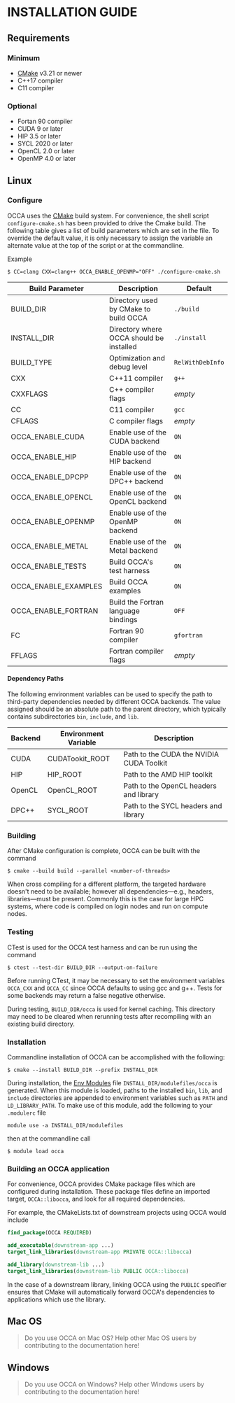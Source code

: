 # INSTALLATION GUIDE

## Requirements

### Minimum

- [CMake] v3.21 or newer
- C++17 compiler
- C11 compiler

### Optional

 - Fortan 90 compiler
 - CUDA 9 or later
 - HIP 3.5 or later
 - SYCL 2020 or later
 - OpenCL 2.0 or later
 - OpenMP 4.0 or later

## Linux

### **Configure**

OCCA uses the [CMake] build system. For convenience, the shell script `configure-cmake.sh` has been provided to drive the Cmake build. The following table gives a list of build parameters which are set in the file. To override the default value, it is only necessary to assign the variable an alternate value at the top of the script or at the commandline.

Example
```shell
$ CC=clang CXX=clang++ OCCA_ENABLE_OPENMP="OFF" ./configure-cmake.sh
```

| Build Parameter | Description | Default |
| --------- | ----------- | ------- |
| BUILD_DIR | Directory used by CMake to build OCCA | `./build` |
| INSTALL_DIR | Directory where OCCA should be installed | `./install` |
| BUILD_TYPE | Optimization and debug level | `RelWithDebInfo` |
| CXX | C++11 compiler | `g++` |
| CXXFLAGS | C++ compiler flags | *empty* |
| CC | C11 compiler| `gcc` |
| CFLAGS | C compiler flags | *empty* |
| OCCA_ENABLE_CUDA | Enable use of the CUDA backend | `ON`|
| OCCA_ENABLE_HIP | Enable use of the HIP backend | `ON`|
| OCCA_ENABLE_DPCPP | Enable use of the DPC++ backend | `ON`|
| OCCA_ENABLE_OPENCL | Enable use of the OpenCL backend | `ON`|
| OCCA_ENABLE_OPENMP | Enable use of the OpenMP backend | `ON`|
| OCCA_ENABLE_METAL | Enable use of the Metal backend | `ON`|
| OCCA_ENABLE_TESTS | Build OCCA's test harness | `ON` |
| OCCA_ENABLE_EXAMPLES | Build OCCA examples | `ON` |
| OCCA_ENABLE_FORTRAN | Build the Fortran language bindings | `OFF`|
| FC | Fortran 90 compiler | `gfortran` |
| FFLAGS | Fortran compiler flags | *empty* |

#### Dependency Paths

The following environment variables can be used to specify the path to third-party dependencies needed by different OCCA backends. The value assigned should be an absolute path to the parent directory, which typically contains subdirectories `bin`, `include`, and `lib`.

| Backend | Environment Variable | Description |
| --- | --- | --- |
| CUDA | CUDATookit_ROOT | Path to the CUDA the NVIDIA CUDA Toolkit |
| HIP | HIP_ROOT | Path to the AMD HIP toolkit |
| OpenCL | OpenCL_ROOT | Path to the OpenCL headers and library |
| DPC++ | SYCL_ROOT | Path to the SYCL headers and library |

### Building

After CMake configuration is complete, OCCA can be built with the command
```shell
$ cmake --build build --parallel <number-of-threads>
```

When cross compiling for a different platform, the targeted hardware doesn't need to be available; however all dependencies&mdash;e.g., headers, libraries&mdash;must be present. Commonly this is the case for large HPC systems, where code is compiled on login nodes and run on compute nodes.

### Testing

CTest is used for the OCCA test harness and can be run using the command
```shell
$ ctest --test-dir BUILD_DIR --output-on-failure
```

Before running CTest, it may be necessary to set the environment variables `OCCA_CXX` and `OCCA_CC` since OCCA defaults to using gcc and g++. Tests for some backends may return a false negative otherwise.

During testing, `BUILD_DIR/occa` is used for kernel caching. This directory may need to be cleared when rerunning tests after recompiling with an existing build directory.

### Installation

Commandline installation of OCCA can be accomplished with the following:
```shell
$ cmake --install BUILD_DIR --prefix INSTALL_DIR
```
During installation, the [Env Modules](Env_Modules) file `INSTALL_DIR/modulefiles/occa` is generated. When this module is loaded, paths to the installed `bin`, `lib`, and `include` directories are appended to environment variables such as `PATH` and `LD_LIBRARY_PATH`.
To make use of this module, add the following to your `.modulerc` file
```
module use -a INSTALL_DIR/modulefiles
```
 then at the commandline call
```shell
$ module load occa
```

### Building an OCCA application

For convenience, OCCA provides CMake package files which are configured during installation. These package files define an imported target, `OCCA::libocca`, and look for all required dependencies.

For example, the CMakeLists.txt of downstream projects using OCCA would include
```cmake
find_package(OCCA REQUIRED)

add_executable(downstream-app ...)
target_link_libraries(downstream-app PRIVATE OCCA::libocca)

add_library(downstream-lib ...)
target_link_libraries(downstream-lib PUBLIC OCCA::libocca)
```
In the case of a downstream library, linking OCCA using the  `PUBLIC` specifier ensures that CMake will automatically forward OCCA's dependencies to applications which use the library.

## Mac OS

> Do you use OCCA on Mac OS? Help other Mac OS users by contributing to the documentation here!

## Windows

> Do you use OCCA on Windows? Help other Windows users by contributing to the documentation here!

[CMake]: https://cmake.org/
[Env_Modules]: https://modules.readthedocs.io/en/latest/index.html

